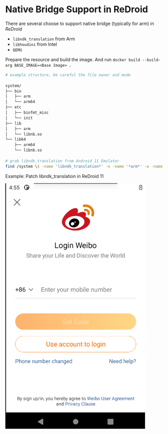 # Native Bridge Support in ReDroid

There are several choose to support native bridge (typically for arm) in *ReDroid*
- `libndk_translation` from Arm
- `libhoudini` from Intel
- `QEMU`

Prepare the resource and build the image.
And run `docker build --build-arg BASE_IMAGE=<Base Image> .`

```bash
# example structure, be careful the file owner and mode

system/
├── bin
│   ├── arm
│   └── arm64
├── etc
│   ├── binfmt_misc
│   └── init
├── lib
│   ├── arm
│   └── libnb.so
└── lib64
    ├── arm64
    └── libnb.so

# grab libndk_translation from Android 11 Emulator
find /system \( -name 'libndk_translation*' -o -name '*arm*' -o -name 'ndk_translation*' \) | tar -cf native-bridge.tar -T - 

```

Example: Patch libndk_translation in ReDroid 11

![Screenshot of ReDroid 11 with libndk_translation](./redroid_11_libndk_translation.png)

